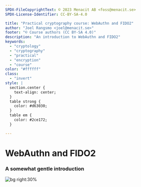 ```yaml
---
SPDX-FileCopyrightText: © 2023 Menacit AB <foss@menacit.se>
SPDX-License-Identifier: CC-BY-SA-4.0

title: "Practical cryptography course: WebAuthn and FIDO2"
author: "Joel Rangsmo <joel@menacit.se>"
footer: "© Course authors (CC BY-SA 4.0)"
description: "An introduction to WebAuthn and FIDO2"
keywords:
  - "cryptology"
  - "cryptography"
  - "practical"
  - "encryption"
  - "course"
color: "#ffffff"
class:
  - "invert"
style: |
  section.center {
    text-align: center;
  }
  table strong {
    color: #d63030;
  }
  table em {
    color: #2ce172;
  }

---
```

<!-- _footer: "%ATTRIBUTION_PREFIX% Quinn Dombrowski (CC BY-SA 2.0)" -->
# WebAuthn and FIDO2
### A somewhat gentle introduction

![bg right:30%](images/38-pillars.jpg)
